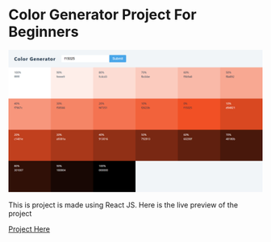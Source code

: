 <h1>Color Generator Project For Beginners</h1>
<img src="https://raw.githubusercontent.com/fuadhasan08/color-picker/main/preview.png?token=GHSAT0AAAAAAB3QQNI2MCB2UZZDFTYH72TAY347HDA" width="700px" height="auto"/>
<p>This is project is made using React JS. Here is the live preview of the project</p>
<a href="//color-generators-react.netlify.app/" target="_blank">Project Here</a>
